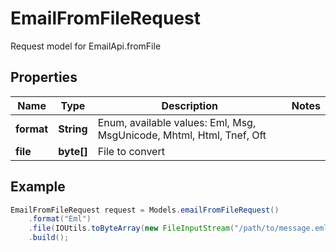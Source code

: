 # EmailFromFileRequest

Request model for EmailApi.fromFile

## Properties

Name | Type | Description | Notes
---- | ---- | ----------- | -----
**format** | **String**|  Enum, available values: Eml, Msg, MsgUnicode, Mhtml, Html, Tnef, Oft |
**file** | **byte[]**| File to convert |

## Example
```java
EmailFromFileRequest request = Models.emailFromFileRequest()
    .format("Eml")
    .file(IOUtils.toByteArray(new FileInputStream("/path/to/message.eml")))
    .build();
```

